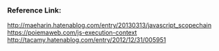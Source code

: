 ### Reference Link:

http://maeharin.hatenablog.com/entry/20130313/javascript_scopechain
https://poiemaweb.com/js-execution-context
http://tacamy.hatenablog.com/entry/2012/12/31/005951
